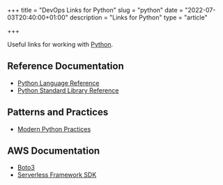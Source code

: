 +++
title = "DevOps Links for Python"
slug = "python"
date = "2022-07-03T20:40:00+01:00"
description = "Links for Python"
type = "article"

+++

Useful links for working with [Python](https://www.python.org/).

## Reference Documentation

- [Python Language Reference](https://docs.python.org/3/reference/index.html)
- [Python Standard Library Reference](https://docs.python.org/3/library/index.html)

## Patterns and Practices

- [Modern Python Practices](https://www.stuartellis.name/articles/python-modern-practices/)

## AWS Documentation

- [Boto3](https://boto3.amazonaws.com/v1/documentation/api/latest/index.html)
- [Serverless Framework SDK](https://www.serverless.com/framework/docs/guides/sdk/python)
